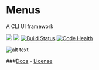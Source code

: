 # Menus
A CLI UI framework

[![](https://badge.fury.io/py/Menus.svg)](http://badge.fury.io/py/Menus)
[![](https://requires.io/github/JMSwag/Menus/requirements.svg?branch=master)](https://requires.io/github/JMSwag/Menus/requirements/?branch=master)
[![Build Status](https://travis-ci.org/JMSwag/Menus.svg?branch=master)](https://travis-ci.org/JMSwag/Menus)
[![Code Health](https://landscape.io/github/JMSwag/Menus/master/landscape.svg?style=flat)](https://landscape.io/github/JMSwag/Menus/master)

![alt text](https://ds-website-images-all-sites.s3.amazonaws.com/menus-screenshot.png)

###[Docs](http://menus.digitalsapphire.io) - [License](http://menus.digitalsapphire.io/license)
